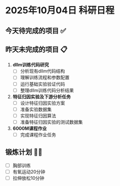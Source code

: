 # 2025年10月04日 科研日程

## 今天待完成的项目 ✅
<!-- 今日新增任务列表 -->

## 昨天未完成的项目 📋
1. **dllm训练代码研究**
   - [ ] 分析现有dllm代码结构
   - [ ] 理解训练流程和参数配置
   - [ ] 运行基础实验验证代码
   - [ ] 整理dllm训练代码分析结果

2. **特征归因实验及下游分析任务**
   - [ ] 设计特征归因实验方案
   - [ ] 准备实验数据集
   - [ ] 实现特征归因算法
   - [ ] 准备特征归因实验的测试数据集

3. **6000M课程作业**
   - [ ] 完成课程作业任务

## 锻炼计划 🏃‍♂️
- [ ] 胸部训练
- [ ] 有氧运动20分钟
- [ ] 拉伸放松10分钟